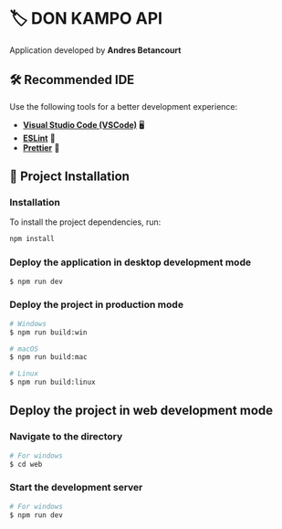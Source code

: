# 🏷️ **DON KAMPO API**

Application developed by **Andres Betancourt**

## 🛠️ Recommended IDE

Use the following tools for a better development experience:

- [**Visual Studio Code (VSCode)**](https://code.visualstudio.com/) 🖥️
- [**ESLint**](https://marketplace.visualstudio.com/items?itemName=dbaeumer.vscode-eslint) 📜
- [**Prettier**](https://marketplace.visualstudio.com/items?itemName=esbenp.prettier-vscode) 🎨

## 🚀 Project Installation

### Installation

To install the project dependencies, run:

```bash
npm install
```

### Deploy the application in desktop development mode

```bash
$ npm run dev
```

### Deploy the project in production mode

```bash
# Windows
$ npm run build:win

# macOS
$ npm run build:mac

# Linux
$ npm run build:linux
```

## Deploy the project in web development mode

### Navigate to the directory

```bash
# For windows
$ cd web
```

### Start the development server

```bash
# For windows
$ npm run dev
```
